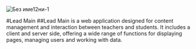 ![Без име12ни-1](https://github.com/user-attachments/assets/e37a06d9-f42f-4787-b976-e2d1e2fd0e88)

#Lead Main 
##Lead Main is a web application designed for content management and interaction between teachers and students. It includes a client and server side, offering a wide range of functions for displaying pages, managing users and working with data.
